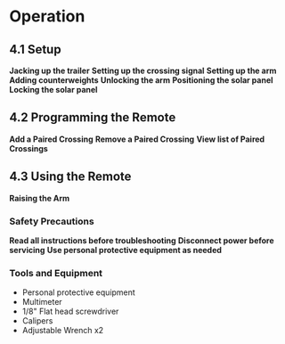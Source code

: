 # Operation
## 4.1 Setup

**Jacking up the trailer**
**Setting up the crossing signal**
**Setting up the arm**
**Adding counterweights**
**Unlocking the arm**
**Positioning the solar panel**
**Locking the solar panel**

## 4.2 Programming the Remote

**Add a Paired Crossing**
**Remove a Paired Crossing**
**View list of Paired Crossings**

## 4.3 Using the Remote
  
**Raising the Arm**

### Safety Precautions
**Read all instructions before troubleshooting**
**Disconnect power before servicing**
**Use personal protective equipment as needed**

### Tools and Equipment
* Personal protective equipment
* Multimeter
* 1/8" Flat head screwdriver
* Calipers
* Adjustable Wrench x2 

